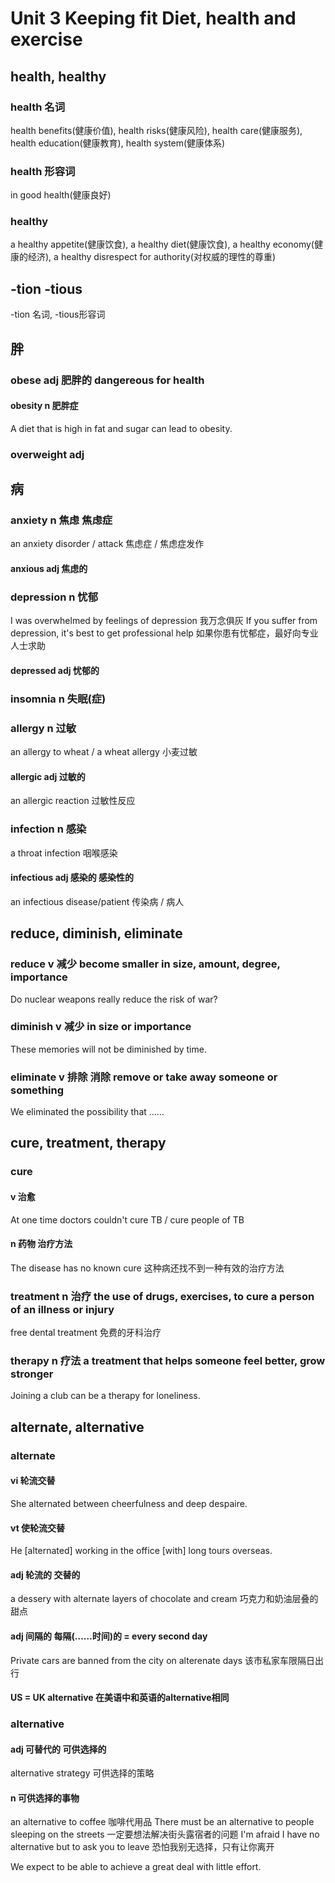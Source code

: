# Unit 3 Keeping fit Diet, health and exercise
## health, healthy
### health 名词
health benefits(健康价值), health risks(健康风险), health care(健康服务), health education(健康教育), health system(健康体系)
### health 形容词
in good health(健康良好)
### healthy 
a healthy appetite(健康饮食), a healthy diet(健康饮食), a healthy economy(健康的经济), a healthy disrespect for authority(对权威的理性的尊重)
## -tion -tious
-tion 名词, -tious形容词
## 胖
### obese adj 肥胖的 dangereous for health
#### obesity n 肥胖症
A diet that is high in fat and sugar can lead to obesity.
### overweight adj

## 病
### anxiety n 焦虑 焦虑症
an anxiety disorder / attack 焦虑症 / 焦虑症发作
#### anxious adj 焦虑的
### depression n 忧郁
I was overwhelmed by feelings of depression 我万念俱灰
If you suffer from depression, it's best to get professional help 如果你患有忧郁症，最好向专业人士求助
#### depressed adj 忧郁的
### insomnia n 失眠(症)
### allergy n 过敏
an allergy to wheat / a wheat allergy 小麦过敏
#### allergic adj 过敏的
an allergic reaction 过敏性反应
### infection n 感染
a throat infection 咽喉感染
#### infectious adj 感染的 感染性的
an infectious disease/patient 传染病 / 病人

## reduce, diminish, eliminate
### reduce v 减少 become smaller in size, amount, degree, importance
Do nuclear weapons really reduce the risk of war?
### diminish v 减少 in size or importance
These memories will not be diminished by time.
### eliminate v 排除 消除 remove or take away someone or something
We eliminated the possibility that ……

## cure, treatment, therapy
### cure
#### v 治愈
At one time doctors couldn't cure TB / cure people of TB
#### n 药物 治疗方法
The disease has no known cure 这种病还找不到一种有效的治疗方法
### treatment n 治疗 the use of drugs, exercises, to cure a person of an illness or injury
free dental treatment 免费的牙科治疗
### therapy n 疗法 a treatment that helps someone feel better, grow stronger
Joining a club can be a therapy for loneliness.

## alternate, alternative
### alternate
#### vi 轮流交替
She alternated between cheerfulness and deep despaire.
#### vt 使轮流交替
He [alternated] working in the office [with] long tours overseas.
#### adj 轮流的 交替的
a dessery with alternate layers of chocolate and cream 巧克力和奶油层叠的甜点
#### adj 间隔的 每隔(……时间)的 = every second day
Private cars are banned from the city on alterenate days 该市私家车限隔日出行
#### US = UK alternative 在美语中和英语的alternative相同

### alternative
#### adj 可替代的 可供选择的
alternative strategy 可供选择的策略
#### n 可供选择的事物
an alternative to coffee 咖啡代用品
There must be an alternative to people sleeping on the streets 一定要想法解决街头露宿者的问题
I'm afraid I have no alternative but to ask you to leave 恐怕我别无选择，只有让你离开

We expect to be able to achieve a great deal with little effort.